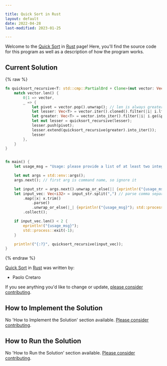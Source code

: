 ```yaml
---

title: Quick Sort in Rust
layout: default
date: 2022-04-28
last-modified: 2023-01-25

---
```


Welcome to the [Quick Sort](https://sampleprograms.io/projects/quick-sort) in [Rust](https://sampleprograms.io/languages/rust) page! Here, you'll find the source code for this program as well as a description of how the program works.

## Current Solution

{% raw %}

```rust
fn quicksort_recursive<T: std::cmp::PartialOrd + Clone>(mut vector: Vec<T>) -> Vec<T> {
    match vector.len() {
        0|1 => vector,
        _ => {
            let pivot = vector.pop().unwrap(); // len is always greater than 1 here, so this is safe
            let lesser: Vec<T> = vector.iter().cloned().filter(|i| i.lt(&pivot)).collect();
            let greater: Vec<T> = vector.into_iter().filter(|i| i.ge(&pivot)).collect();
            let mut lesser = quicksort_recursive(lesser);
            lesser.push(pivot);
            lesser.extend(quicksort_recursive(greater).into_iter());
            lesser
        },
    }
}


fn main() {
    let usage_msg = "Usage: please provide a list of at least two integers to sort in the format \"1, 2, 3, 4, 5\"";

    let mut args = std::env::args();
    args.next(); // first arg is command name, so ignore it

    let input_str = args.next().unwrap_or_else(|| {eprintln!("{usage_msg}"); std::process::exit(-1)});
    let input_vec: Vec<i32> = input_str.split(",") // parse comma separated input into a i32 vector
        .map(|x| x.trim()
            .parse()
            .unwrap_or_else(|_| {eprintln!("{usage_msg}"); std::process::exit(-1)}))
        .collect();

    if input_vec.len() < 2 {
        eprintln!("{usage_msg}");
        std::process::exit(-1);
    }

    println!("{:?}", quicksort_recursive(input_vec));
}
```

{% endraw %}

[Quick Sort](https://sampleprograms.io/projects/quick-sort) in [Rust](https://sampleprograms.io/languages/rust) was written by:

- Paolo Cretaro

If you see anything you'd like to change or update, [please consider contributing](https://github.com/TheRenegadeCoder/sample-programs).

## How to Implement the Solution

No 'How to Implement the Solution' section available. [Please consider contributing](https://github.com/TheRenegadeCoder/sample-programs-website).

## How to Run the Solution

No 'How to Run the Solution' section available. [Please consider contributing](https://github.com/TheRenegadeCoder/sample-programs-website).